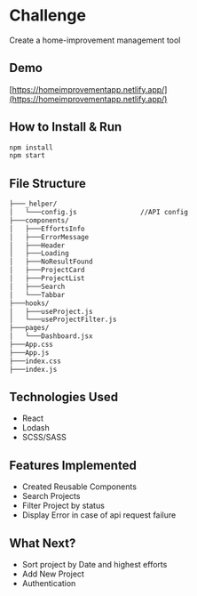# Challenge

Create a home-improvement management tool

## Demo

[https://homeimprovementapp.netlify.app/](https://homeimprovementapp.netlify.app/)

## How to Install & Run

```bash
npm install
npm start
```

## File Structure
```bash
├───_helper/
│   └───config.js                //API config
├───components/
│   ├───EffortsInfo
│   ├───ErrorMessage
│   ├───Header
│   ├───Loading
│   ├───NoResultFound
│   ├───ProjectCard
│   ├───ProjectList
│   ├───Search
│   └───Tabbar
├───hooks/
│   ├───useProject.js
│   └───useProjectFilter.js
├───pages/
│   └───Dashboard.jsx
├───App.css
├───App.js
├───index.css
├───index.js
```

## Technologies Used

* React
* Lodash
* SCSS/SASS

## Features Implemented
* Created Reusable Components
* Search Projects
* Filter Project by status
* Display Error in case of api request failure

## What Next?

* Sort project by Date and highest efforts  
* Add New Project
* Authentication





